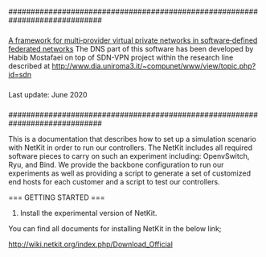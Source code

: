#############################################################################
###
[A framework for multi‐provider virtual private networks in software‐defined federated networks](https://doi.org/10.1002/nem.2116)
The DNS part of this software has been developed by Habib Mostafaei on top of SDN-VPN project within the research line described at
http://www.dia.uniroma3.it/~compunet/www/view/topic.php?id=sdn
###
Last update: June 2020
###
#############################################################################

This is a documentation that describes how to set up a simulation 
scenario with NetKit in order to run our controllers. The NetKit 
includes all required software pieces to carry on such an experiment 
including: OpenvSwitch, Ryu, and Bind. We provide the backbone 
configuration to run our experiments as well as providing a script to 
generate a set of customized end hosts for each customer and a script 
to test our controllers.

=== GETTING STARTED ===

1. Install the experimental version of NetKit.

You can find all documents for installing NetKit in the below link;

http://wiki.netkit.org/index.php/Download_Official
